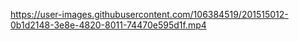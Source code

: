 


https://user-images.githubusercontent.com/106384519/201515012-0b1d2148-3e8e-4820-8011-74470e595d1f.mp4


